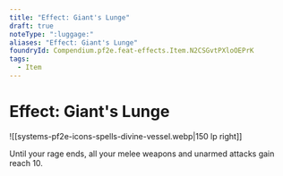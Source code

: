 ```yaml
---
title: "Effect: Giant's Lunge"
draft: true
noteType: ":luggage:"
aliases: "Effect: Giant's Lunge"
foundryId: Compendium.pf2e.feat-effects.Item.N2CSGvtPXloOEPrK
tags:
  - Item
---
```


# Effect: Giant's Lunge
![[systems-pf2e-icons-spells-divine-vessel.webp|150 lp right]]

Until your rage ends, all your melee weapons and unarmed attacks gain reach 10.
